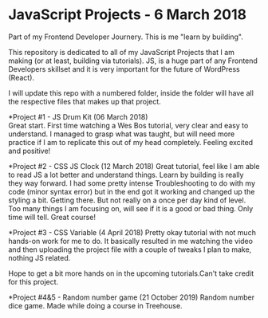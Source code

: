 # JavaScript Projects - 6 March 2018

Part of my Frontend Developer Journery. This is me "learn by building". 


This repository is dedicated to all of my JavaScript Projects that I am making (or at least, building via tutorials). JS, is a huge part of any Frontend Developers skillset and it is very important for the future of WordPress (React).

I will update this repo with a numbered folder, inside the folder will have all the respective files that makes up that project.


*Project #1 - JS Drum Kit (06 March 2018)	
Great start. First time watching a Wes Bos tutorial, very clear and easy to understand. I managed to grasp what was taught, but will need more practice if I am to replicate this out of my head completely.	Feeling excited and positive!


*Project #2 - CSS JS Clock (12 March 2018)
Great tutorial, feel like I am able to read JS a lot better and understand things. Learn by building is really they way forward. I had some pretty intense Troubleshooting to do with my code (minor syntax error) but in the end got it working and changed up the styling a bit. Getting there. But not really on a once per day kind of level. Too many things I am focusing on, will see if it is a good or bad thing. Only time will tell. Great course!

*Project #3 - CSS Variable (4 April 2018)
Pretty okay tutorial with not much hands-on work for me to do. It basically resulted in me watching the video and then uploading the project file with a couple of tweaks I plan to make, nothing JS related.

Hope to get a bit more hands on in the upcoming tutorials.Can't take credit for this project.

*Project #4&5 - Random number game (21 October 2019)
Random number dice game. Made while doing a course in Treehouse.


